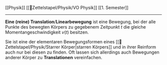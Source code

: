 [[Physik]] [[📂Zettelstapel/Physik/VO Physik]] [[1. Semester]]

---

**Eine (reine) Translation**/**Linearbewegung** ist eine Bewegung, bei der alle Punkte des bewegten Körpers zu gegebenem Zeitpunkt $t$ die gleiche Momentangeschwindigkeit $v(t)$ besitzen.

Sie ist eine der elementaren Bewegungsformen eines [[📂Zettelstapel/Physik/Starrer Körper|starren Körpers]] und in ihrer Reinform auch nur bei diesen zu finden. Oft lassen sich allerdings auch Bewegungen anderer Körper zu **Translationen** vereinfachen.